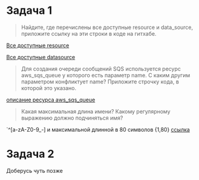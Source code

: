 # Задача 1

>Найдите, где перечислены все доступные resource и data_source, приложите ссылку на эти строки в коде на гитхабе.

[Все доступные resource](https://github.com/hashicorp/terraform-provider-aws/blob/d9290535ae088a600ddec41fe63e899185d74b56/internal/provider/provider.go#L943)

[Все доступные datasource](https://github.com/hashicorp/terraform-provider-aws/blob/d9290535ae088a600ddec41fe63e899185d74b56/internal/provider/provider.go#L419)

> Для создания очереди сообщений SQS используется ресурс aws_sqs_queue у которого есть параметр name.
> С каким другим параметром конфликтует name? Приложите строчку кода, в которой это указано.

[описание ресурса aws_sqs_queue](https://github.com/hashicorp/terraform-provider-aws/blob/1076f598ee88175e7409c5887edcf87e6cbeab20/internal/service/sqs/queue.go#L88)

>Какая максимальная длина имени?
Какому регулярному выражению должно подчиняться имя?

`^[a-zA-Z0-9_-] и максимальной длинной в 80 символов {1,80}
[ссылка](https://github.com/hashicorp/terraform-provider-aws/blob/d9290535ae088a600ddec41fe63e899185d74b56/internal/service/sqs/queue.go#L430)
# Задача 2

Доберусь чуть позже
